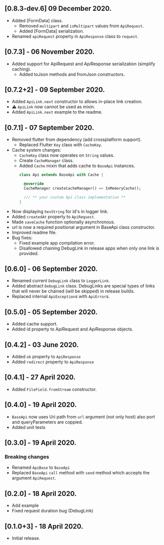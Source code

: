 ## [0.8.3-dev.6] 09 December 2020.
- Added [FormData] class.
  - Removed `multipart` and `isMultipart` values from `ApiRequest`.
  - Added [FormData] serialization.
- Renamed `apiRequest` property in `ApiResponse` class to `request`.
## [0.7.3] - 06 November 2020.
- Added support for ApiRequest and ApiResponse serialization (simplify caching).
  - Added toJson methods and fromJson constructors.
## [0.7.2+2] - 09 September 2020.
- Added `ApiLink.next` constructor to allows in-place link creation.
- ⚠️ `ApiLink` now cannot be used as mixin. 
- Added `ApiLink.next` example to the readme.
## [0.7.1] - 07 September 2020.
- Removed flutter from dependency (add crossplatform support).
  - Replaced Flutter `Key` class with `CacheKey`.
- Cache system changes:
  - `CacheKey` class now operates on `String` values.
  - Create `CacheManager` class.
  - Added `Cache` mixin that adds cache to `BaseApi` instances.
    ```dart
    class Api extends BaseApi with Cache {

      @override
      CacheManager createCacheManager() => InMemoryCache();

      /// ** your custom Api class implementation **
    }
    ```
- Now displaying `hexString` for id's in logger link.
- Added `createdAt` property to `ApiRequest`. 
- Made `saveCache` function optionally asynchronous.
- url is now a required positional argument in BaseApi class constructor.
- Improved readme file.
- Bug fixes:
  - Fixed example app compilation error.
  - Disallowed chaining DebugLink in release apps when only one link is provided.
## [0.6.0] - 06 September 2020.
- Renamed current `DebugLink` class to `LoggerLink`.
- Added abstract `DebugLink` class. DebugLinks are special types of links that will never be chained (will be skipped) in release builds. 
- Replaced internal `ApiException`s with `ApiError`s.
## [0.5.0] - 05 September 2020.
* Added cache support.
* Added id property to ApiRequest and ApiResponse objects.
## [0.4.2] - 03 June 2020.
* Added `ok` property to `ApiResponse`
* Added `redirect` property to `ApiResponse`
## [0.4.1] - 27 April 2020.
* Added `FileField.fromStream` constructor.
## [0.4.0] - 19 April 2020.
* `BaseApi` now uses Uri path from `url` argument (not only host) also port and queryParameters are coppied.
* Added unit tests
## [0.3.0] - 19 April 2020.
### Breaking changes
* Renamed `ApiBase` to `BaseApi`
* Replaced `BaseApi` `call` method with `send` method which accepts the argument `ApiRequest`.
## [0.2.0] - 18 April 2020.
* Add example
* Fixed request duration bug (DebugLink)
## [0.1.0+3] - 18 April 2020.
* Initial release.
